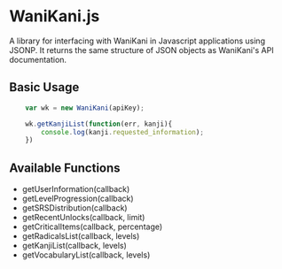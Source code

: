 WaniKani.js
===========

A library for interfacing with WaniKani in Javascript applications using JSONP. It returns the same structure of JSON objects as WaniKani's API documentation.


Basic Usage
-----------

```javascript
	var wk = new WaniKani(apiKey);

	wk.getKanjiList(function(err, kanji){
		console.log(kanji.requested_information);
	})

```


Available Functions
-------------------
* getUserInformation(callback)
* getLevelProgression(callback)
* getSRSDistribution(callback)
* getRecentUnlocks(callback, limit)
* getCriticalItems(callback, percentage)
* getRadicalsList(callback, levels)
* getKanjiList(callback, levels)
* getVocabularyList(callback, levels)

